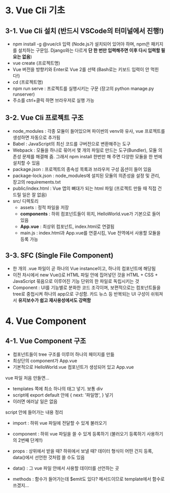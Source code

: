 # 3. Vue Cli 기초

## 3-1. Vue Cli 설치 (반드시 VSCode의 터미널에서 진행!)

- npm install -g @vue/cli 입력 (Node.js가 설치되어 있어야 하며, npm은 패키지를 설치하는 구문임. Django와는 다르게 **단 한 번만 입력해주면 이후 다시 입력할 필요는 없음**)
- vue create (프로젝트명)
- Vue 버전을 방향키와 Enter로 Vue 2를 선택 (Bash로는 키보드 입력이 안 먹힌다!)
- cd (프로젝트명)
- npm run serve : 프로젝트를 실행시키는 구문 (장고의 python manage.py runserver)
- 주소를 ctrl+클릭 하면 브라우저로 실행 가능

## 3-2. Vue Cli 프로젝트 구조

- node_modules : 각종 모듈이 들어있으며 파이썬의 venv와 유사, vue 프로젝트를 생성하면 자동으로 추가됨
- Babel : JavaScript의 최신 코드를 구버전으로 변환해주는 도구
- Webpack : 모듈을 하나로 묶어서 몇 개의 파일로 만드는 도구(Bundler), 모듈 의존성 문제를 해결해 줌. 그래서 npm install 한번만 해 주면 다양한 모듈을 한 번에 설치할 수 있음
- package.json : 프로젝트의 종속성 목록과 브라우저 구성 옵션이 들어 있음
- package-lock.json : node_modules에 설치된 모듈의 의존성을 설정 및 관리, 장고의 requirements.txt
- public/index.html : Vue 앱의 뼈대가 되는 html 파일 (프로젝트 만들 때 직접 건드릴 일은 잘 없음)
- src/ 디렉토리
  - assets : 정적 파일을 저장
  - **components** : 하위 컴포넌트들이 위치, HelloWorld.vue가 기본으로 들어 있음
  - **App.vue** : 최상위 컴포넌트, index.html로 연결됨
  - main.js : index.html과 App.vue를 연결시킴, Vue 전역에서 사용할 모듈을 등록 가능

## 3-3. SFC (Single File Component)

- 한 개의 .vue 파일이 곧 하나의 Vue instance이고, 하나의 컴포넌트에 해당됨
- 이전 차시에서 new Vue()로 HTML 파일 안에 집어넣던 것을 HTML + CSS + JavaScript 묶음으로 이루어진 기능 단위의 한 파일로 독립시키는 것
- Component : UI를 기능별로 분화한 코드 조각이며, 보편적으로는 컴포넌트들을 tree로 중첩시켜 하나의 app으로 구성함. 카드 뉴스 등 반복되는 UI 구성이 쉬워져서 **유지보수가 쉽고 재사용성에서도 강력함**

# 4. Vue Component

## 4-1. Vue Component 구조

- 컴포넌트들이 tree 구조를 이루어 하나의 페이지를 만듦
- 최상단의 component가 App.vue
- 기본적으로 HelloWorld.vue 컴포넌트가 생성되어 있고 App.vue

vue 파일 처음 만들면...

- templates 쪽에 최소 하나의 태그 넣기. 보통 div
- script에 export default 안에 { next: '파일명', } 넣기
- 이러면 에러날 일은 없음

script 안에 들어가는 내용 정리

- import : 하위 vue 파일에 전달할 수 있게 불러오기

- component : 하위 vue 파일을 쓸 수 있게 등록하기 (불러오기 등록하기 사용하기의 2번째 단계!!)
- props : 상위에서 받을 때? 하위에서 보낼 때? 데이터 형식이 어떤 건지 등록, data()에서 선언한 것처럼 쓸 수도 있음 
- data() : 그 vue 파일 안에서 사용할 데이터를 선언하는 곳

- methods : 함수가 들어가는데 $emit도 있다? 메서드이므로 template에서 함수로 쓰겠지...